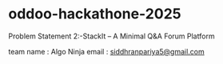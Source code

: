 # oddoo-hackathone-2025

Problem Statement 2:-StackIt – A Minimal Q&A Forum Platform 

team name :  Algo Ninja
email  : siddhranpariya5@gmail.com
